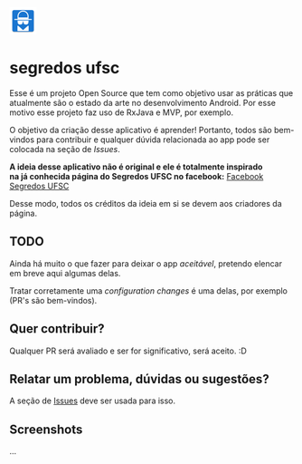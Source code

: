 
![Logo](/app/src/main/res/mipmap-mdpi/ic_launcher.png?raw=true "segredos ufsc")

# segredos ufsc
Esse é um projeto Open Source que tem como objetivo usar as práticas que atualmente são o estado da arte no desenvolvimento Android. 
Por esse motivo esse projeto faz uso de RxJava e MVP, por exemplo. 

O objetivo da criação desse aplicativo é aprender! Portanto, todos são bem-vindos para contribuir e qualquer dúvida relacionada ao app pode ser colocada na seção de <i>Issues</i>.

<b>A ideia desse aplicativo não é original e ele é totalmente inspirado  
na já conhecida página do Segredos UFSC no facebook:</b>
<a href="https://www.facebook.com/segredosuniversitarios/">Facebook Segredos UFSC</a>

Desse modo, todos os créditos da ideia em si se devem aos criadores da página.

TODO
------------
Ainda há muito o que fazer para deixar o app <i>aceitável</i>, pretendo elencar em breve aqui algumas delas.

Tratar corretamente uma <i>configuration changes</i> é uma delas, por exemplo (PR's são bem-vindos).

Quer contribuir?
------------
Qualquer PR será avaliado e ser for significativo, será aceito. :D

Relatar um problema, dúvidas ou sugestões?
------------
A seção de <a href="https://github.com/luizfp/SegredosUfsc/issues">Issues</a> deve ser usada para isso.

Screenshots
------------
...
